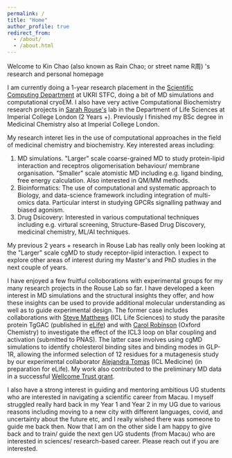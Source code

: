 ```yaml
---
permalink: /
title: "Home"
author_profile: true
redirect_from: 
  - /about/
  - /about.html
---
```


Welcome to Kin Chao (also known as Rain Chao; or street name R周) 's research and personal homepage

I am currently doing a 1-year research placement in the [Scientific Computing Department](https://www.scd.stfc.ac.uk/Pages/home.aspx) at UKRI STFC, doing a bit of MD simulations and computational cryoEM. I also have very active Computational Biochemistry research projects in [Sarah Rouse's](https://www.imperial.ac.uk/people/s.rouse/page/bio.html) lab in the Department of Life Sciences at Imperial College London (2 Years +). Previously I finished my BSc degree in Medicinal Chemistry also at Imperial College London.


My research interet lies in the use of computational approaches in the field of medicinal chemistry and biochemistry. Key interested areas including: 
1. MD simulations. "Larger" scale coarse-grained MD to study protein-lipid interaction and receptros oligomerisation behaviour/ membrane organisation. "Smaller" scale atomistic MD including e.g. ligand binding, free energy calculation. Also interested in QM/MM methods.
1. Bioinformatics: The use of computational and systematic approach to Biology, and data-science framework including integration of multi-omics data. Particular interst in studying GPCRs signalling pathway and biased agonism.
1. Drug Dsicovery: Interested in various computational techniques including e.g. virtural screening, Structure-Based Drug Discovery, medicinal chemistry, ML/AI techniques.

My previous 2 years + research in Rouse Lab has really only been looking at the "Larger" scale cgMD to study receptor-lipid interaction. I expect to explore other areas of interest during my Master's and PhD studies in the next couple of years.

I have enjoyed a few fruitful colloborations with experimental groups for my many research projects in the Rouse Lab so far. I have developed a keen interest in MD simulations and the structural insights they offer, and how these insights can be used to provide additional molecular understanding as well as to guide experimental design. The former case includes collaborations with [Steve Matthews](https://www.imperial.ac.uk/people/s.j.matthews) (ICL Life Sciences) to study the parasite protein TgGAC (published in [eLife](https://elifesciences.org/articles/86049)) and with [Carol Robinson](https://www.chem.ox.ac.uk/people/dame-carol-robinson) (Oxford Chemistry) to investigate the effect of the ICL3 loop on b1ar coupling and activation (submitted to PNAS). The latter case involves using cgMD simulations to identify cholesterol binding sites and binding modes in GLP-1R, allowing the informed selection of 12 residues for a mutagenesis study by our experimental collaborator [Alejandra Tomas](https://www.imperial.ac.uk/people/a.tomas-catala) (ICL Medicine) (in preparation for eLife). My work also contributed to the preliminary MD data in a successful [Wellcome Trust grant](https://www.imperial.ac.uk/news/251975/wellcome-trust-discovery-grant-advance-therapies/).

I also have a strong interest in guiding and mentoring ambitious UG students who are interested in navigating a scientific career from Macau. I myself struggled really hard back in my Year 1 and Year 2 in my UG due to various reasons including moving to a new city with different languages, covid, and uncertainty about the future etc, and I really wished there was someone to guide me back then. Now that I am on the other side I am happy to give back and to train/ guide the next gen UG students (from Macau) who are interested in sciences/ research-based career. Please reach out if you are interested.


